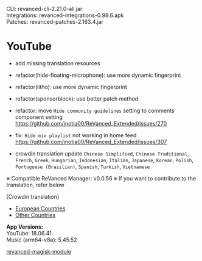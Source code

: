 CLI: revanced-cli-2.21.0-all.jar  
Integrations: revanced-integrations-0.98.6.apk  
Patches: revanced-patches-2.163.4.jar  

YouTube
==
- add missing translation resources
- refactor(hide-floating-microphone): use more dynamic fingerprint
- refactor(litho): use more dynamic fingerprint
- refactor(sponsorblock): use better patch method
- refactor: move `Hide community guidelines` setting to comments component setting https://github.com/inotia00/ReVanced_Extended/issues/270
- fix: `Hide mix playlist` not working in home feed https://github.com/inotia00/ReVanced_Extended/issues/307

- crowdin translation update
`Chinese Simplified`, `Chinese Traditional`, `French`, `Greek`, `Hungarian`, `Indonesian`, `Italian`, `Japanese`, `Korean`, `Polish`, `Portuguese (Brazilian)`, `Spanish`, `Turkish`, `Vietnamese`

※ Compatible ReVanced Manager: v0.0.56
※ If you want to contribute to the translation, refer below

[Crowdin translation]
- [European Countries](https://crowdin.com/project/revancedextendedeu)
- [Other Countries](https://crowdin.com/project/revancedextended)
  
**App Versions:**  
YouTube: 18.06.41  
Music (arm64-v8a): 5.45.52  

[revanced-magisk-module](https://github.com/j-hc/revanced-magisk-module)  
